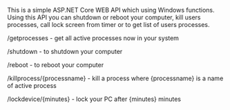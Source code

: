 
<p1>This is a simple ASP.NET Core WEB API which using Windows functions<p1>.
Using this API you can shutdown or reboot your computer, kill users processes, call lock screen from timer or to get list of users processes.

/getprocesses - get all active processes now in your system

/shutdown - to shutdown your computer

/reboot - to reboot your computer

/killprocess/{processname} - kill a process where {processname} is a name of active process

/lockdevice/{minutes} -  lock your PC after {minutes} minutes
